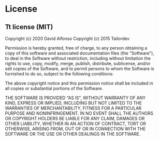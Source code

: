 <!--
SPDX-FileCopyrightText: 2015-2019 Tailordev
SPDX-FileCopyrightText: 2020 The tt Authors

SPDX-License-Identifier: GPL-3.0-or-later
SPDX-License-Identifier: MIT
-->

# License

## Tt license (MIT)

Copyright (c) 2020 David Alfonso
Copyright (c) 2015 Tailordev

Permission is hereby granted, free of charge, to any person obtaining a copy
of this software and associated documentation files (the "Software"), to deal
in the Software without restriction, including without limitation the rights
to use, copy, modify, merge, publish, distribute, sublicense, and/or sell
copies of the Software, and to permit persons to whom the Software is
furnished to do so, subject to the following conditions:

The above copyright notice and this permission notice shall be included in all
copies or substantial portions of the Software.

THE SOFTWARE IS PROVIDED "AS IS", WITHOUT WARRANTY OF ANY KIND, EXPRESS OR
IMPLIED, INCLUDING BUT NOT LIMITED TO THE WARRANTIES OF MERCHANTABILITY,
FITNESS FOR A PARTICULAR PURPOSE AND NONINFRINGEMENT. IN NO EVENT SHALL THE
AUTHORS OR COPYRIGHT HOLDERS BE LIABLE FOR ANY CLAIM, DAMAGES OR OTHER
LIABILITY, WHETHER IN AN ACTION OF CONTRACT, TORT OR OTHERWISE, ARISING FROM,
OUT OF OR IN CONNECTION WITH THE SOFTWARE OR THE USE OR OTHER DEALINGS IN THE
SOFTWARE.
